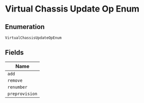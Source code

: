 
# Virtual Chassis Update Op Enum

## Enumeration

`VirtualChassisUpdateOpEnum`

## Fields

| Name |
|  --- |
| `add` |
| `remove` |
| `renumber` |
| `preprovision` |

